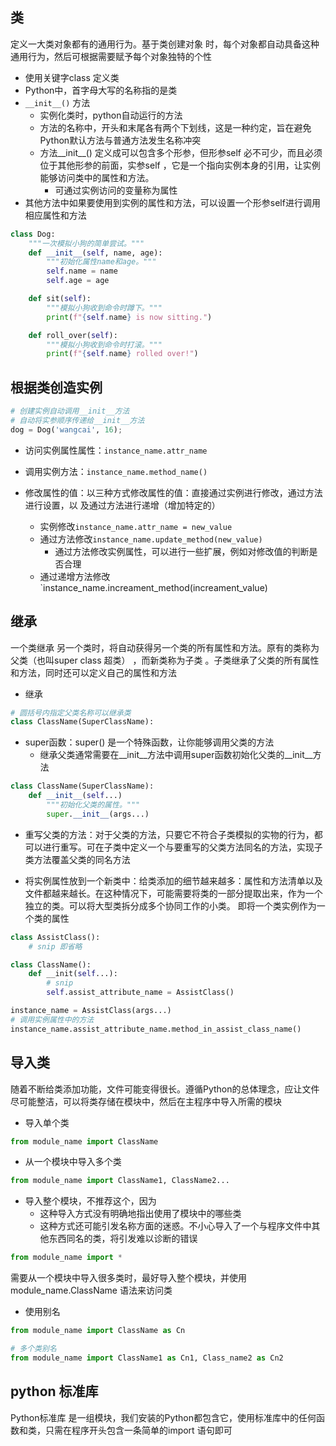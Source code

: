 
## 类
定义一大类对象都有的通用行为。基于类创建对象 时，每个对象都自动具备这种通用行为，然后可根据需要赋予每个对象独特的个性

* 使用关键字class 定义类
* Python中，首字母大写的名称指的是类
* `__init__()` 方法
    * 实例化类时，python自动运行的方法
    * 方法的名称中，开头和末尾各有两个下划线，这是一种约定，旨在避免Python默认方法与普通方法发生名称冲突
    * 方法__init__() 定义成可以包含多个形参，但形参self 必不可少，而且必须位于其他形参的前面，实参self ，它是一个指向实例本身的引用，让实例能够访问类中的属性和方法。
        * 可通过实例访问的变量称为属性
* 其他方法中如果要使用到实例的属性和方法，可以设置一个形参self进行调用相应属性和方法

```python
class Dog:
    """一次模拟小狗的简单尝试。"""
    def __init__(self, name, age):
        """初始化属性name和age。"""
        self.name = name
        self.age = age

    def sit(self):
        """模拟小狗收到命令时蹲下。"""
        print(f"{self.name} is now sitting.")

    def roll_over(self):
        """模拟小狗收到命令时打滚。"""
        print(f"{self.name} rolled over!")
```

## 根据类创造实例
```python
# 创建实例自动调用__init__方法
# 自动将实参顺序传递给__init__方法
dog = Dog('wangcai', 16);
```

* 访问实例属性属性：`instance_name.attr_name`
* 调用实例方法：`instance_name.method_name()`


* 修改属性的值：以三种方式修改属性的值：直接通过实例进行修改，通过方法进行设置，以
及通过方法进行递增（增加特定的）
    * 实例修改`instance_name.attr_name = new_value`
    * 通过方法修改`instance_name.update_method(new_value)`
        * 通过方法修改实例属性，可以进行一些扩展，例如对修改值的判断是否合理
    * 通过递增方法修改`instance_name.increament_method(increament_value)

## 继承
一个类继承 另一个类时，将自动获得另一个类的所有属性和方法。原有的类称为父类（也叫super class 超类） ，而新类称为子类 。子类继承了父类的所有属性和方法，同时还可以定义自己的属性和方法

* 继承
```python
# 圆括号内指定父类名称可以继承类
class ClassName(SuperClassName):
```

* super函数：super() 是一个特殊函数，让你能够调用父类的方法
    * 继承父类通常需要在__init__方法中调用super函数初始化父类的__init__方法
```python
class ClassName(SuperClassName):
    def __init__(self...)
        """初始化父类的属性。"""
        super.__init__(args...)

```

* 重写父类的方法：对于父类的方法，只要它不符合子类模拟的实物的行为，都可以进行重写。可在子类中定义一个与要重写的父类方法同名的方法，实现子类方法覆盖父类的同名方法

* 将实例属性放到一个新类中：给类添加的细节越来越多：属性和方法清单以及文件都越来越长。在这种情况下，可能需要将类的一部分提取出来，作为一个独立的类。可以将大型类拆分成多个协同工作的小类。 即将一个类实例作为一个类的属性
```python
class AssistClass():
    # snip 即省略

class ClassName():
    def __init(self...):
        # snip
        self.assist_attribute_name = AssistClass()

instance_name = AssistClass(args...)
# 调用实例属性中的方法
instance_name.assist_attribute_name.method_in_assist_class_name()
```


## 导入类
随着不断给类添加功能，文件可能变得很长。遵循Python的总体理念，应让文件尽可能整洁，可以将类存储在模块中，然后在主程序中导入所需的模块

* 导入单个类
```python
from module_name import ClassName
```

* 从一个模块中导入多个类
```python
from module_name import ClassName1, ClassName2...
```

* 导入整个模块，不推荐这个，因为
    * 这种导入方式没有明确地指出使用了模块中的哪些类
    * 这种方式还可能引发名称方面的迷惑。不小心导入了一个与程序文件中其他东西同名的类，将引发难以诊断的错误
```python
from module_name import *
```
需要从一个模块中导入很多类时，最好导入整个模块，并使用 module_name.ClassName 语法来访问类

* 使用别名
```python
from module_name import ClassName as Cn

# 多个类别名
from module_name import ClassName1 as Cn1, Class_name2 as Cn2
```


## python 标准库
Python标准库 是一组模块，我们安装的Python都包含它，使用标准库中的任何函数和类，只需在程序开头包含一条简单的import 语句即可